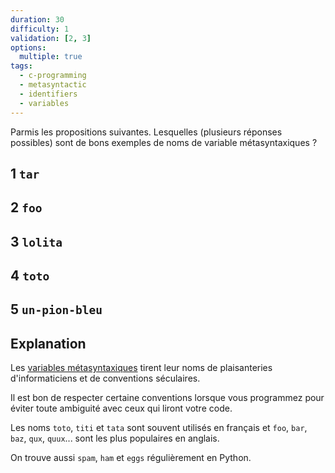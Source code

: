 ```yaml
---
duration: 30
difficulty: 1
validation: [2, 3]
options:
  multiple: true
tags:
  - c-programming
  - metasyntactic
  - identifiers
  - variables
---
```

Parmis les propositions suivantes. Lesquelles (plusieurs réponses possibles) sont de bons exemples de noms de variable métasyntaxiques ?

## 1 `tar`
## 2 `foo`
## 3 `lolita`
## 4 `toto`
## 5 `un-pion-bleu`

## Explanation

Les [variables métasyntaxiques](https://en.wikipedia.org/wiki/Metasyntactic_variable) tirent leur noms de plaisanteries d'informaticiens et de conventions séculaires.

Il est bon de respecter certaine conventions lorsque vous programmez pour éviter toute ambiguité avec ceux qui liront votre code.

Les noms `toto`, `titi` et `tata` sont souvent utilisés en français et `foo`, `bar`, `baz`, `qux`, `quux`... sont les plus populaires en anglais.

On trouve aussi `spam`, `ham` et `eggs` régulièrement en Python.
